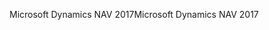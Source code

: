 <span data-ttu-id="26f55-101">Microsoft Dynamics NAV 2017</span><span class="sxs-lookup"><span data-stu-id="26f55-101">Microsoft Dynamics NAV 2017</span></span>